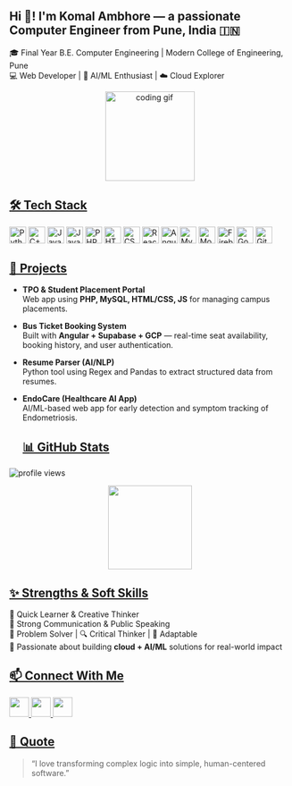 <h2 align="left">Hi 👋! I'm Komal Ambhore — a passionate Computer Engineer from Pune, India 🇮🇳</h2>

🎓 Final Year B.E. Computer Engineering | Modern College of Engineering, Pune  
💻 Web Developer | 🤖 AI/ML Enthusiast | ☁️ Cloud Explorer  

<p align="center">
  <img align="center" height="160" src="https://i.imgflip.com/65efzo.gif" alt="coding gif" />
</p>

## <u>🛠️ Tech Stack</u>

<div align="left">
  <img src="https://cdn.jsdelivr.net/gh/devicons/devicon/icons/python/python-original.svg" height="30" alt="Python" />
  <img src="https://cdn.jsdelivr.net/gh/devicons/devicon/icons/cplusplus/cplusplus-original.svg" height="30" alt="C++" />
  <img src="https://cdn.jsdelivr.net/gh/devicons/devicon/icons/java/java-original.svg" height="30" alt="Java" />
  <img src="https://cdn.jsdelivr.net/gh/devicons/devicon/icons/javascript/javascript-original.svg" height="30" alt="JavaScript" />
  <img src="https://cdn.jsdelivr.net/gh/devicons/devicon/icons/php/php-original.svg" height="30" alt="PHP" />
  <img src="https://cdn.jsdelivr.net/gh/devicons/devicon/icons/html5/html5-original.svg" height="30" alt="HTML" />
  <img src="https://cdn.jsdelivr.net/gh/devicons/devicon/icons/css3/css3-original.svg" height="30" alt="CSS" />
  <img src="https://cdn.jsdelivr.net/gh/devicons/devicon/icons/react/react-original.svg" height="30" alt="React" />
  <img src="https://cdn.jsdelivr.net/gh/devicons/devicon/icons/angularjs/angularjs-original.svg" height="30" alt="Angular" />
  <img src="https://cdn.jsdelivr.net/gh/devicons/devicon/icons/mysql/mysql-original.svg" height="30" alt="MySQL" />
  <img src="https://cdn.jsdelivr.net/gh/devicons/devicon/icons/mongodb/mongodb-original.svg" height="30" alt="MongoDB" />
  <img src="https://cdn.jsdelivr.net/gh/devicons/devicon/icons/firebase/firebase-plain.svg" height="30" alt="Firebase" />
  <img src="https://cdn.jsdelivr.net/gh/devicons/devicon/icons/googlecloud/googlecloud-original.svg" height="30" alt="Google Cloud" />
  <img src="https://cdn.jsdelivr.net/gh/devicons/devicon/icons/git/git-original.svg" height="30" alt="Git" />
</div>

## <u>💼 Projects</u>

- **TPO & Student Placement Portal**  
  Web app using **PHP, MySQL, HTML/CSS, JS** for managing campus placements.

- **Bus Ticket Booking System**  
  Built with **Angular + Supabase + GCP** — real-time seat availability, booking history, and user authentication.

- **Resume Parser (AI/NLP)**  
  Python tool using Regex and Pandas to extract structured data from resumes.

- **EndoCare (Healthcare AI App)**  
  AI/ML-based web app for early detection and symptom tracking of Endometriosis.

  ## <u>📊 GitHub Stats</u>

<p align="left">
  <img src="https://komarev.com/ghpvc/?username=ambhorekomal&label=Profile%20views&color=0e75b6&style=flat" alt="profile views" />
</p>

<p align="center">
  <img src="https://github-readme-stats.vercel.app/api/top-langs/?username=ambhorekomal&layout=compact&theme=radical&hide_border=false" height="150" />
</p>


## <u>✨ Strengths & Soft Skills</u>

🧠 Quick Learner & Creative Thinker  
💬 Strong Communication & Public Speaking  
🎯 Problem Solver | 🔍 Critical Thinker | 🤹 Adaptable  
🧪 Passionate about building **cloud + AI/ML** solutions for real-world impact

## <u>📫 Connect With Me</u>

<div align="left">
  <a href="mailto:komalambhore17@example.com">
    <img src="https://img.shields.io/static/v1?message=Gmail&logo=gmail&label=&color=D14836&logoColor=white&labelColor=&style=for-the-badge" height="35" />
  </a>
  <a href="https://www.linkedin.com/in/komal-ambhore/">
    <img src="https://img.shields.io/static/v1?message=LinkedIn&logo=linkedin&label=&color=0077B5&logoColor=white&labelColor=&style=for-the-badge" height="35" />
  </a>
  <a href="https://github.com/ambhorekomal">
    <img src="https://img.shields.io/static/v1?message=GitHub&logo=github&label=&color=000000&logoColor=white&labelColor=&style=for-the-badge" height="35" />
  </a>
</div>

## <u>💬 Quote</u>

> “I love transforming complex logic into simple, human-centered software.”
